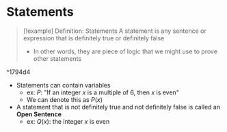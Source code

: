 # Statements

>[!example] Definition: Statements
>A statement is any sentence or expression that is definitely true or definitely false
>- In other words, they are piece of logic that we might use to prove other statements

^1794d4

- Statements can contain variables
	- ex: $P$: "If an integer $x$ is a multiple of $6$, then $x$ is even"
	- We can denote this as $P(x)$
- A statement that is not definitely true and not definitely false is called an **Open Sentence**
	- ex: $Q(x)$: the integer $x$ is even